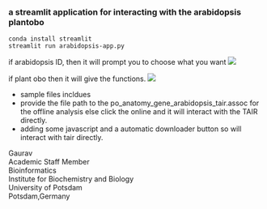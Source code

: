 ### a streamlit application for interacting with the arabidopsis plantobo
```
conda install streamlit 
streamlit run arabidopsis-app.py
```
if arabidopsis ID, then it will prompt you to choose what you want
![](https://github.com/gauravcodepro/streamlit-arabidopsis-ineract-graphviz/blob/main/view1.png)

if plant obo then it will give the functions.
![](https://github.com/gauravcodepro/streamlit-arabidopsis-ineract-graphviz/blob/main/view2.png)

- sample files incldues
- provide the file path to the po_anatomy_gene_arabidopsis_tair.assoc for the offline analysis else click the online and it will interact with the TAIR directly. 
- adding some javascript and a automatic downloader button so will interact with tair directly.
  
Gaurav \
Academic Staff Member \
Bioinformatics \
Institute for Biochemistry and Biology \
University of Potsdam \
Potsdam,Germany



